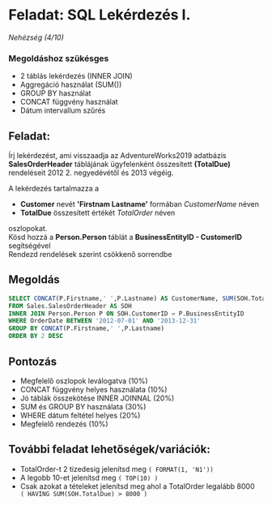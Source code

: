 # Feladat: SQL Lekérdezés I.
*Nehézség (4/10)* 

### Megoldáshoz szükésges  
* 2 táblás lekérdezés (INNER JOIN)
* Aggregáció használat (SUM())
* GROUP BY használat
* CONCAT függvény használat
* Dátum intervallum szűrés  

## Feladat:
Írj lekérdezést, ami visszaadja az AdventureWorks2019 adatbázis
**SalesOrderHeader** táblájának ügyfelenként összesített **(TotalDue)** rendeléseit 2012 2. negyedévétől és 2013 végéig.  

A lekérdezés tartalmazza a
* **Customer** nevét **'Firstnam Lastname'** formában *CustomerName* néven
* **TotalDue** összesített értékét *TotalOrder* néven    

oszlopokat.  
Kösd hozzá a **Person.Person** táblát a **BusinessEntityID - CustomerID** segítségével  
Rendezd rendelések szerint csökkenő sorrendbe  

## Megoldás  
```sql
SELECT CONCAT(P.Firstname,' ',P.Lastname) AS CustomerName, SUM(SOH.TotalDue) AS TotalOrder
FROM Sales.SalesOrderHeader AS SOH
INNER JOIN Person.Person P ON SOH.CustomerID = P.BusinessEntityID
WHERE OrderDate BETWEEN '2012-07-01' AND '2013-12-31'
GROUP BY CONCAT(P.Firstname,' ',P.Lastname)
ORDER BY 2 DESC
```

## Pontozás
- Megfelelő oszlopok leválogatva (10%)
- CONCAT függvény helyes használata (10%)
- Jó táblák összekötése INNER JOINNAL (20%)
- SUM és GROUP BY használata (30%)
- WHERE dátum feltétel helyes (20%)
- Megfelelő rendezés (10%)

## További feladat lehetőségek/variációk:  
* TotalOrder-t 2 tizedesig jelenítsd meg ```( FORMAT(1, 'N1'))```
* A legobb 10-et jelenítsd meg ```( TOP(10) )```
* Csak azokat a tételeket jelenítsd meg ahol a TotalOrder legalább 8000 ``` ( HAVING SUM(SOH.TotalDue) > 8000 )```